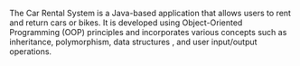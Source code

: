 The Car Rental System is a Java-based application that allows users to rent and return cars or bikes. 
It is developed using Object-Oriented Programming (OOP) principles and 
incorporates various concepts such as inheritance, polymorphism, data structures
, and user input/output operations.
